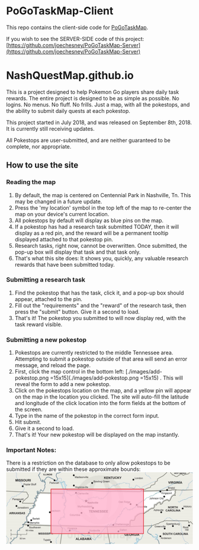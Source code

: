 # PoGoTaskMap-Client
This repo contains the client-side code for [PoGoTaskMap](https://pogotaskmap.firebaseapp.com/).

If you wish to see the SERVER-SIDE code of this project: [https://github.com/joechesney/PoGoTaskMap-Server](https://github.com/joechesney/PoGoTaskMap-Server)


# NashQuestMap.github.io

This is a project designed to help Pokemon Go players share daily task rewards. The entire project is designed to be as simple as possible. No logins. No menus. No fluff. No frills. Just a map, with all the pokestops, and the ability to submit daily quests at each pokestop.

This project started in July 2018, and was released on September 8th, 2018. It is currently still receiving updates.

All Pokestops are user-submitted, and are neither guaranteed to be complete, nor appropriate.



## How to use the site

### Reading the map
1. By default, the map is centered on Centennial Park in Nashville, Tn. This may be changed in a future update.
2. Press the 'my location' symbol in the top left of the map to re-center the map on your device's current location.
3. All pokestops by default will display as blue pins on the map.
4. If a pokestop has had a research task submitted TODAY, then it will display as a red pin, and the reward will be a permanent tooltip displayed attached to that pokestop pin.
5. Research tasks, right now, cannot be overwritten. Once submitted, the pop-up box will display that task and that task only.
6. That's what this site does: It shows you, quickly, any valuable research rewards that have been submitted today.

### Submitting a research task
1. Find the pokestop that has the task, click it, and a pop-up box should appear, attached to the pin.
2. Fill out the "requirements" and the "reward" of the research task, then press the "submit" button. Give it a second to load.
3. That's it! The pokestop you submitted to will now display red, with the task reward visible.

### Submitting a new pokestop
1. Pokestops are currently restricted to the middle Tennessee area. Attempting to submit a pokestop outside of that area will send an error message, and reload the page.
2. First, click the map control in the bottom left: [./images/add-pokestop.png =15x15](./images/add-pokestop.png =15x15) . This will reveal the form to add a new pokestop.
3. Click on the pokestops location on the map, and a yellow pin will appear on the map in the location you clicked. The site will auto-fill the latitude and longitude of the click location into the form fields at the bottom of the screen.
3. Type in the name of the pokestop in the correct form input.
4. Hit submit.
5. Give it a second to load.
6. That's it! Your new pokestop will be displayed on the map instantly.

### Important Notes:
There is a restriction on the database to only allow pokestops to be submitted if they are within these approximate bounds: ![Map of pokestop boundaries](./images/boundary-map.jpg?raw=true "Boundary Map")